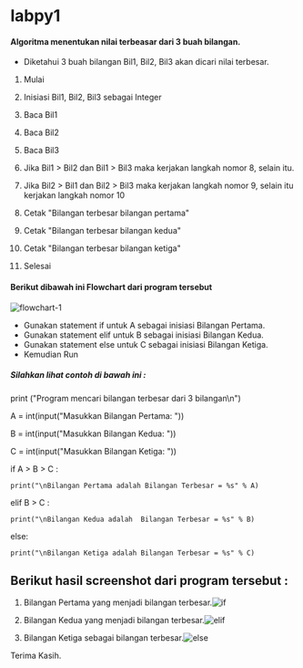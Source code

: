 # labpy1

#### Algoritma menentukan nilai terbeasar dari 3 buah bilangan.



- Diketahui 3 buah bilangan Bil1, Bil2, Bil3 akan dicari nilai terbesar.




1. Mulai

2. Inisiasi Bil1, Bil2, Bil3 sebagai Integer

3. Baca Bil1
4. Baca Bil2

5. Baca Bil3

6. Jika Bil1 > Bil2 dan Bil1 > Bil3 maka kerjakan langkah nomor 8, selain itu.

7. Jika Bil2 > Bil1 dan Bil2 > Bil3 maka kerjakan langkah nomor 9, selain itu kerjakan langkah nomor 10

8. Cetak "Bilangan terbesar bilangan pertama"

9. Cetak "Bilangan terbesar bilangan kedua"

10. Cetak "Bilangan terbesar bilangan ketiga"

11. Selesai



#### Berikut dibawah ini Flowchart dari program tersebut 
![flowchart-1](https://user-images.githubusercontent.com/46584235/52652029-e5f45f00-2f1f-11e9-9b94-a1f268311b74.jpg)


- Gunakan statement if untuk A sebagai inisiasi Bilangan Pertama.
- Gunakan statement elif untuk B sebagai inisiasi Bilangan Kedua.
- Gunakan statement else untuk C sebagai inisiasi Bilangan Ketiga.
- Kemudian Run

##### Silahkan lihat contoh di bawah ini :

print ("Program mencari bilangan terbesar dari 3 bilangan\n")


A = int(input("Masukkan Bilangan Pertama: "))
			
B = int(input("Masukkan Bilangan Kedua: "))
			
C = int(input("Masukkan Bilangan Ketiga: "))			

  
if A > B > C :

	print("\nBilangan Pertama adalah Bilangan Terbesar = %s" % A)
                                                           
elif B > C :

	print("\nBilangan Kedua adalah  Bilangan Terbesar = %s" % B)  
                                                        
else:

	print("\nBilangan Ketiga adalah Bilangan Terbesar = %s" % C)


## Berikut hasil screenshot dari program tersebut :


1. Bilangan Pertama yang menjadi bilangan terbesar.![if](https://user-images.githubusercontent.com/46584235/52652039-ed1b6d00-2f1f-11e9-937d-a302a685d9d0.jpeg)


2. Bilangan Kedua yang menjadi bilangan terbesar.![elif](https://user-images.githubusercontent.com/46584235/52652046-f278b780-2f1f-11e9-8fb3-68a6334e6b97.jpeg)


3. Bilangan Ketiga sebagai bilangan terbesar.![else](https://user-images.githubusercontent.com/46584235/52652060-f7d60200-2f1f-11e9-967e-1d41ae091413.jpeg)



Terima Kasih.





